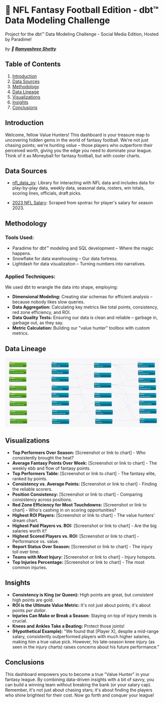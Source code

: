# 🏈 NFL Fantasy Football Edition - dbt™ Data Modeling Challenge

Project for the dbt™ Data Modeling Challenge - Social Media Edition, Hosted by Paradime!

*by **👊 [Ramyashree Shetty](https://www.linkedin.com/in/ramyashree-shetty/)***

## Table of Contents

1. [Introduction](#introduction)
2. [Data Sources](#data-sources)
3. [Methodology](#methodology)
4. [Data Lineage](#data-lineage)
5. [Visualizations](#visualizations)
6. [Insights](#insights)
7. [Conclusions](#conclusions)

## Introduction

Welcome, fellow Value Hunters! This dashboard is your treasure map to uncovering hidden gems in the world of fantasy football. We're not just chasing points; we're hunting *value* – those players who outperform their perceived worth, giving you the edge you need to dominate your league.  Think of it as Moneyball for fantasy football, but with cooler charts. 


## Data Sources <a name="data-sources"></a>

*   [nfl_data_py](https://github.com/nflverse/nfl_data_py): Library for interacting with NFL data and includes data for play-by-play data, weekly data, seasonal data, rosters, win totals, scoring lines, officials, draft picks.

*   [2023 NFL Salary](https://www.spotrac.com/nfl/rankings/player/_/year/2023/sort/cap_base): Scraped from spotrac for player's salary for season 2023.

## Methodology

### Tools Used:

*   Paradime for dbt™ modeling and SQL development – Where the magic happens.
*   Snowflake for data warehousing –  Our data fortress.
*   Lightdash for data visualization – Turning numbers into narratives.


### Applied Techniques:

We used dbt to wrangle the data into shape, employing:

*   **Dimensional Modeling:** Creating star schemas for efficient analysis – because nobody likes slow queries.
*   **Data Aggregation:** Calculating key metrics like total points, consistency, red zone efficiency, and ROI.
*   **Data Quality Tests:** Ensuring our data is clean and reliable – garbage in, garbage out, as they say.
*   **Metric Calculation:**  Building our "value hunter" toolbox with custom metrics.

## Data Lineage
![image](/images/lineage.png)


## Visualizations <a name="visualizations"></a>

*   **Top Performers Over Season:** [Screenshot or link to chart] - Who consistently brought the heat?
*   **Average Fantasy Points Over Week:** [Screenshot or link to chart] - The weekly ebb and flow of fantasy points.
*   **Top Performers Table:** [Screenshot or link to chart] - The fantasy elite, ranked by points.
*   **Consistency vs. Average Points:** [Screenshot or link to chart] - Finding the reliable scorers.
*   **Position Consistency:** [Screenshot or link to chart] - Comparing consistency across positions.
*   **Red Zone Efficiency for Most Touchdowns:** [Screenshot or link to chart] - Who's cashing in on scoring opportunities?
*   **Highest ROI Players:** [Screenshot or link to chart] - The value hunters' dream chart.
*   **Highest Paid Players vs. ROI:** [Screenshot or link to chart] - Are the big salaries worth it?
*   **Highest Scored Players vs. ROI:** [Screenshot or link to chart] - Performance vs. value.
*   **Report Status Over Season:** [Screenshot or link to chart] - The injury toll over time.
*   **Teams with Most Injury:** [Screenshot or link to chart] - Injury hotspots.
*   **Top Injuries Percentage:** [Screenshot or link to chart] - The most common injuries.

## Insights <a name="insights"></a>

*   **Consistency is King (or Queen):**  High points are great, but *consistent* high points are gold.
*   **ROI is the Ultimate Value Metric:**  It's not just about points; it's about points *per dollar*.
*   **Injuries Can Make or Break a Season:**  Staying on top of injury trends is crucial.
*   **Knees and Ankles Take a Beating:**  Protect those joints!
*   **(Hypothetical Example):**  "We found that [Player X], despite a mid-range salary, consistently outperformed players with much higher salaries, making him a true value pick. However, his late-season knee injury (as seen in the injury charts) raises concerns about his future performance."

## Conclusions <a name="conclusions"></a>

This dashboard empowers you to become a true "Value Hunter" in your fantasy league.  By combining data-driven insights with a bit of savvy, you can build a winning team without breaking the bank (or your salary cap).  Remember, it's not just about chasing stars; it's about finding the players who shine brightest for their cost.  Now go forth and conquer your league!
